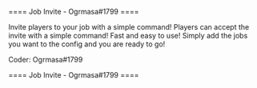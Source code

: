 ==== Job Invite - Ogrmasa#1799 ====

Invite players to your job with a simple command!
Players can accept the invite with a simple command!
Fast and easy to use! Simply add the jobs you want to the config and you are ready to go!
    
Coder: Ogrmasa#1799

==== Job Invite - Ogrmasa#1799 ====
